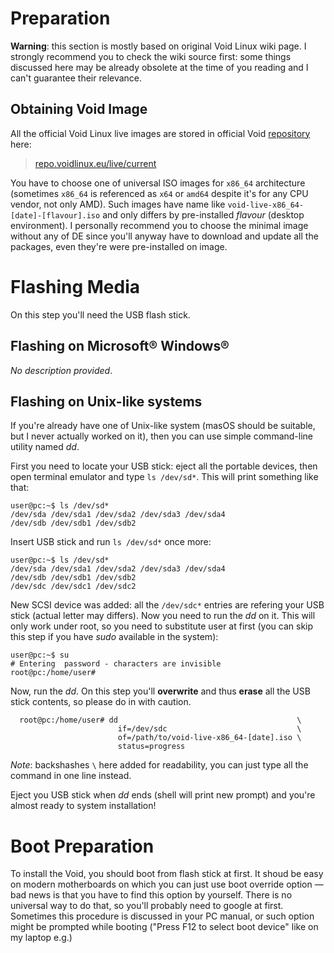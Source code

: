 # Preparation

**Warning**: this section is mostly based on original Void Linux wiki page. I strongly recommend you to check the wiki source first: some things discussed here may be already obsolete at the time of you reading and I can't guarantee their relevance.

## Obtaining Void Image

All the official Void Linux live images are stored in official Void [repository](https://repo.voidlinux.eu/) here:

> [repo.voidlinux.eu/live/current](https://repo.voidlinux.eu/live/current/)

You have to choose one of universal ISO images for `x86_64` architecture (sometimes `x86_64` is referenced as `x64` or `amd64` despite it's for any CPU vendor, not only AMD). Such images have name like `void-live-x86_64-[date]-[flavour].iso` and only differs by pre-installed *flavour* (desktop environment). I personally recommend you to choose the minimal image without any of DE since you'll anyway have to download and update all the packages, even they're were pre-installed on image.

# Flashing Media

On this step you'll need the USB flash stick.

## Flashing on Microsoft® Windows®

*No description provided*.

## Flashing on Unix-like systems

If you're already have one of Unix-like system (masOS should be suitable, but I never actually worked on it), then you can use simple command-line utility named *dd*.

First you need to locate your USB stick: eject all the portable devices, then open terminal emulator and type `ls /dev/sd*`. This will print something like that:

```plain
user@pc:~$ ls /dev/sd*
/dev/sda /dev/sda1 /dev/sda2 /dev/sda3 /dev/sda4
/dev/sdb /dev/sdb1 /dev/sdb2
```

Insert USB stick and run `ls /dev/sd*` once more:

```plain
user@pc:~$ ls /dev/sd*
/dev/sda /dev/sda1 /dev/sda2 /dev/sda3 /dev/sda4
/dev/sdb /dev/sdb1 /dev/sdb2
/dev/sdc /dev/sdc1 /dev/sdc2
```

New SCSI device was added: all the `/dev/sdc*` entries are refering your USB stick (actual letter may differs). Now you need to run the *dd* on it. This will only work under root, so you need to substitute user at first (you can skip this step if you have *sudo* available in the system):

```plain
user@pc:~$ su
# Entering  password - characters are invisible
root@pc:/home/user#
```

Now, run the *dd*. On this step you'll **overwrite** and thus **erase** all the USB stick contents, so please do in with caution.

```plain
  root@pc:/home/user# dd                                        \
                        if=/dev/sdc                             \
                        of=/path/to/void-live-x86_64-[date].iso \
                        status=progress
```

*Note*: backshashes `\` here added for readability, you can just type all the command in one line instead.

Eject you USB stick when *dd* ends (shell will print new prompt) and you're almost ready to system installation!

# Boot Preparation

To install the Void, you should boot from flash stick at first. It shoud be easy on modern motherboards on which you can just use boot override option — bad news is that you have to find this option by yourself. There is no universal way to do that, so you'll probably need to google at first. Sometimes this procedure is discussed in your PC manual, or such option might be prompted while booting ("Press F12 to select boot device" like on my laptop e.g.)
